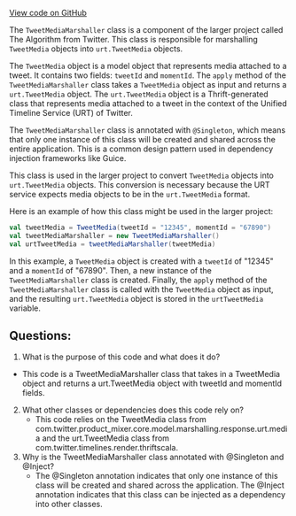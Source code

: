 [View code on GitHub](https://github.com/misbahsy/the-algorithm/product-mixer/core/src/main/scala/com/twitter/product_mixer/core/functional_component/marshaller/response/urt/media/TweetMediaMarshaller.scala)

The `TweetMediaMarshaller` class is a component of the larger project called The Algorithm from Twitter. This class is responsible for marshalling `TweetMedia` objects into `urt.TweetMedia` objects. 

The `TweetMedia` object is a model object that represents media attached to a tweet. It contains two fields: `tweetId` and `momentId`. The `apply` method of the `TweetMediaMarshaller` class takes a `TweetMedia` object as input and returns a `urt.TweetMedia` object. The `urt.TweetMedia` object is a Thrift-generated class that represents media attached to a tweet in the context of the Unified Timeline Service (URT) of Twitter.

The `TweetMediaMarshaller` class is annotated with `@Singleton`, which means that only one instance of this class will be created and shared across the entire application. This is a common design pattern used in dependency injection frameworks like Guice.

This class is used in the larger project to convert `TweetMedia` objects into `urt.TweetMedia` objects. This conversion is necessary because the URT service expects media objects to be in the `urt.TweetMedia` format. 

Here is an example of how this class might be used in the larger project:

```scala
val tweetMedia = TweetMedia(tweetId = "12345", momentId = "67890")
val tweetMediaMarshaller = new TweetMediaMarshaller()
val urtTweetMedia = tweetMediaMarshaller(tweetMedia)
```

In this example, a `TweetMedia` object is created with a `tweetId` of "12345" and a `momentId` of "67890". Then, a new instance of the `TweetMediaMarshaller` class is created. Finally, the `apply` method of the `TweetMediaMarshaller` class is called with the `TweetMedia` object as input, and the resulting `urt.TweetMedia` object is stored in the `urtTweetMedia` variable.
## Questions: 
 1. What is the purpose of this code and what does it do?
   - This code is a TweetMediaMarshaller class that takes in a TweetMedia object and returns a urt.TweetMedia object with tweetId and momentId fields.
2. What other classes or dependencies does this code rely on?
   - This code relies on the TweetMedia class from com.twitter.product_mixer.core.model.marshalling.response.urt.media and the urt.TweetMedia class from com.twitter.timelines.render.thriftscala.
3. Why is the TweetMediaMarshaller class annotated with @Singleton and @Inject?
   - The @Singleton annotation indicates that only one instance of this class will be created and shared across the application. The @Inject annotation indicates that this class can be injected as a dependency into other classes.